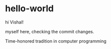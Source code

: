 # hello-world

hi Vishal!

myself here, checking the commit changes.

Time-honored tradition in computer programming

